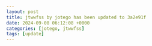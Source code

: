 ```yaml
---
layout: post
title: jtwwfss by jotego has been updated to 3a2e91f
date: 2024-09-08 06:12:08 +0000
categories: [jotego, jtwwfss]
tags: [update]
---
```


